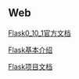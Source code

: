 ## Web

[Flask0_10_1官方文档](07Flask/Flask0_10_1官方文档/index.html)

[Flask基本介绍](07Flask\Flask框架讲义\index.html)

[Flask项目文档](/07Flask/Flask项目(不分离)/index.html)